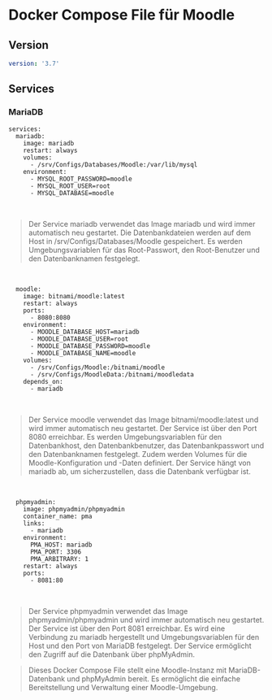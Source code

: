 # Docker Compose File für Moodle

## Version
```yaml
version: '3.7'
```
## Services
### MariaDB
```
services:
  mariadb:
    image: mariadb
    restart: always
    volumes:
      - /srv/Configs/Databases/Moodle:/var/lib/mysql
    environment:
      - MYSQL_ROOT_PASSWORD=moodle
      - MYSQL_ROOT_USER=root
      - MYSQL_DATABASE=moodle
```

<br>

> Der Service mariadb verwendet das Image mariadb und wird immer automatisch neu gestartet.
> Die Datenbankdateien werden auf dem Host in /srv/Configs/Databases/Moodle gespeichert. 
> Es werden Umgebungsvariablen für das Root-Passwort, den Root-Benutzer und den Datenbanknamen festgelegt.

<br>

```
  moodle:
    image: bitnami/moodle:latest
    restart: always
    ports:
      - 8080:8080
    environment:
      - MOODLE_DATABASE_HOST=mariadb
      - MOODLE_DATABASE_USER=root
      - MOODLE_DATABASE_PASSWORD=moodle
      - MOODLE_DATABASE_NAME=moodle
    volumes:
      - /srv/Configs/Moodle:/bitnami/moodle
      - /srv/Configs/MoodleData:/bitnami/moodledata
    depends_on:
      - mariadb
```

<br>

> Der Service moodle verwendet das Image bitnami/moodle:latest und wird immer automatisch neu gestartet. 
> Der Service ist über den Port 8080 erreichbar. Es werden Umgebungsvariablen für den Datenbankhost, 
> den Datenbankbenutzer, das Datenbankpasswort und den Datenbanknamen festgelegt. Zudem werden Volumes 
> für die Moodle-Konfiguration und -Daten definiert. Der Service hängt von mariadb ab, um sicherzustellen, 
> dass die Datenbank verfügbar ist.

<br>

```
  phpmyadmin:
    image: phpmyadmin/phpmyadmin
    container_name: pma
    links:
      - mariadb
    environment:
      PMA_HOST: mariadb
      PMA_PORT: 3306
      PMA_ARBITRARY: 1
    restart: always
    ports:
      - 8081:80
```

<br>

> Der Service phpmyadmin verwendet das Image phpmyadmin/phpmyadmin und wird immer automatisch neu gestartet. 
> Der Service ist über den Port 8081 erreichbar. Es wird eine Verbindung zu mariadb hergestellt und Umgebungsvariablen 
> für den Host und den Port von MariaDB festgelegt. Der Service ermöglicht den Zugriff auf die Datenbank über phpMyAdmin.

> Dieses Docker Compose File stellt eine Moodle-Instanz mit MariaDB-Datenbank und phpMyAdmin bereit. 
> Es ermöglicht die einfache Bereitstellung und Verwaltung einer Moodle-Umgebung.
